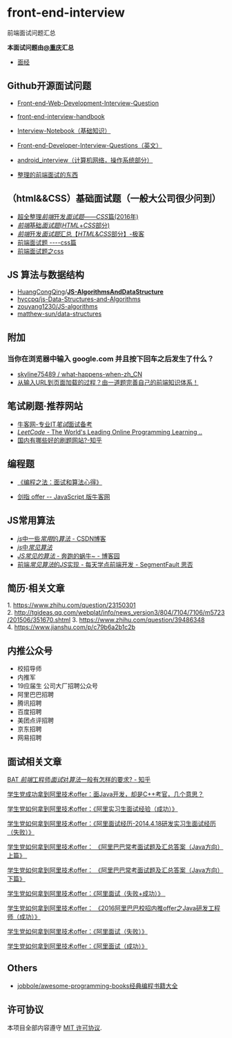 # front-end-interview
前端面试问题汇总

**本面试问题由[@重庆](https://github.com/HuangCongQing/front-end-interview)汇总**

* [面经](./面经)

## Github开源面试问题
*  [Front-end-Web-Development-Interview-Question](https://github.com/paddingme/Front-end-Web-Development-Interview-Question)

* [front-end-interview-handbook](https://github.com/yangshun/front-end-interview-handbook)

* [Interview-Notebook（基础知识）](https://github.com/CyC2018/Interview-Notebook)
* [Front-end-Developer-Interview-Questions（英文）](https://github.com/h5bp/Front-end-Developer-Interview-Questions)

*  [android_interview（计算机网络，操作系统部分）](https://github.com/LRH1993/android_interview)
* [整理的前端面试的东西](http://blog.csdn.net/qq1024884152/article/details/72831214)

## （html&&CSS）基础面试题（一般大公司很少问到）

*  [超全整理*前端*开发*面试题*——*CSS*篇(2016年)](http://www.360doc.com/content/16/0901/17/35307855_587570473.shtml)
* [*前端*基础*面试题*(*HTML*+*CSS*部分)](https://zhuanlan.zhihu.com/p/28415923)
* [*前端*开发*面试题*汇总【*HTML*&*CSS*部分】-极客](http://geek.csdn.net/news/detail/239985)
* [前端面试题 ----css篇](http://www.cnblogs.com/zhangshuda/p/8465043.html)
* [前端面试题之css](http://www.cnblogs.com/fanyx/p/6910060.html)

## JS 算法与数据结构
* [HuangCongQing](https://github.com/HuangCongQing)/**[JS-AlgorithmsAndDataStructure](https://github.com/HuangCongQing/JS-AlgorithmsAndDataStructure)**
* [hyccpq/js-Data-Structures-and-Algorithms](https://github.com/hyccpq/js-Data-Structures-and-Algorithms)
* [zouyang1230/JS-algorithms](https://github.com/zouyang1230/JS-algorithms)
* [matthew-sun/data-structures](https://github.com/matthew-sun/data-structures)


## 附加
### 当你在浏览器中输入 google.com 并且按下回车之后发生了什么？
*  [skyline75489 / what-happens-when-zh_CN](https://github.com/skyline75489/what-happens-when-zh_CN)
* [从输入URL到页面加载的过程？由一道题完善自己的前端知识体系！](https://mp.weixin.qq.com/s?__biz=MzAxODE2MjM1MA==&mid=2651553818&idx=1&sn=3ce840113d28ee2b2cafe4c7fc48ef91&chksm=802557dbb752decd2118e3ad7a3ea803a0c41c6594f539fc54830dae9bbc2242b2fc03e7fb1c&mpshare=1&scene=23&srcid=03193ThjXkQoUBG9AlesLsgr#rd)


## 笔试刷题·推荐网站

*  [牛客网-专业IT*笔试*面试备考](https://www.nowcoder.com/3956066)
* [*LeetCode* - The World's Leading Online Programming Learning ..](http://leetcode.com/)
* [国内有哪些好的刷题网站?-知乎](https://www.zhihu.com/question/25574458)

## 编程题

* [《编程之法：面试和算法心得》](https://legacy.gitbook.com/book/wizardforcel/the-art-of-programming-by-july/details)

* [剑指 offer -- JavaScript 版牛客网](https://zhuanlan.zhihu.com/p/31938189)

## JS常用算法

*  [*js*中一些*常用*的*算法* - CSDN博客](https://blog.csdn.net/qq_38844939/article/details/76864573)
*  [*js*中*常见算法*](https://www.cnblogs.com/createGod/p/6843350.html)
* [*JS常见的算法* - 奔跑的蜗牛~ - 博客园](https://www.cnblogs.com/lvmylife/p/7208541.html)
*  [前端*常见算法*的*JS*实现 - 每天学点前端开发 - SegmentFault 思否](https://segmentfault.com/a/1190000008593715)


## 简历·相关文章

1. https://www.zhihu.com/question/23150301
2. http://tgideas.qq.com/webplat/info/news_version3/804/7104/7106/m5723/201506/351670.shtml
3. https://www.zhihu.com/question/39486348
4. https://www.jianshu.com/p/c79b6a2b1c2b

## 内推公众号
* 校招导师
* 内推军
* 19应届生
公司大厂招聘公众号
* 阿里巴巴招聘
* 腾讯招聘
* 百度招聘
* 美团点评招聘
* 京东招聘
* 网易招聘 


## 面试相关文章

[BAT *前端*工程师*面试*对*算法*一般有怎样的要求? - 知乎](https://www.zhihu.com/question/28578899)

[学生党成功拿到阿里技术offer：面Java开发，却是C++考官，几个意思？](https://yq.aliyun.com/articles/6393)

[学生党如何拿到阿里技术offer：《阿里实习生面试经验（成功）》](https://yq.aliyun.com/articles/6395)

[学生党如何拿到阿里技术offer：《阿里面试经历-2014.4.18研发实习生面试经历（失败）》](https://yq.aliyun.com/articles/6655)

[学生党如何拿到阿里技术offer： 《阿里巴巴常考面试题及汇总答案（Java方向）上篇》 ](https://yq.aliyun.com/articles/6656)

[学生党如何拿到阿里技术offer： 《阿里巴巴常考面试题及汇总答案（Java方向）下篇》](https://yq.aliyun.com/articles/7468)

[学生党如何拿到阿里技术offer：《阿里面试（失败+成功）》 ](https://yq.aliyun.com/articles/6806)

[学生党如何拿到阿里技术offer： 《2016阿里巴巴校招内推offer之Java研发工程师（成功）》](https://yq.aliyun.com/articles/6807)

[学生党如何拿到阿里技术offer：《阿里面试（失败）》](https://yq.aliyun.com/articles/6824)

[学生党如何拿到阿里技术offer：《阿里面试（成功）》](https://yq.aliyun.com/articles/6825)

## Others
* [jobbole/awesome-programming-books经典编程书籍大全](https://github.com/jobbole/awesome-programming-books)


## 许可协议

本项目全部内容遵守 [MIT 许可协议](https://github.com/HuangCongQing/front-end-interview/blob/master/LICENSE).
